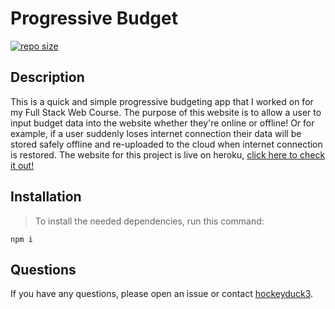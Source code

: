 # Progressive Budget

[![repo size](https://img.shields.io/github/repo-size/hockeyduck3/Progressive-Budget)](https://github.com/hockeyduck3/Progressive-Budget)

## Description

This is a quick and simple progressive budgeting app that I worked on for my Full Stack Web Course. The purpose of this website is to allow a user to input budget data into the website whether they're online or offline! Or for example, if a user suddenly loses internet connection their data will be stored safely offline and re-uploaded to the cloud when internet connection is restored. The website for this project is live on heroku, [click here to check it out!](https://simple-budget-tracker-site.herokuapp.com/)

## Installation

>To install the needed dependencies, run this command:

```
npm i
```

## Questions

If you have any questions, please open an issue or contact [hockeyduck3](https://github.com/hockeyduck3).

